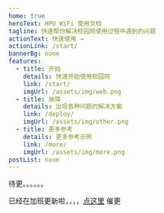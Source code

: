 ```yaml
---
home: true
heroText: HPU_WiFi 使用文档
tagline: 快速帮你解决校园网使用过程中遇到的问题
actionText: 快速使用 →
actionLink: /start/
bannerBg: none 
features: 
  - title: 开始
    details: 快速开始使用校园网
    link: /start/ 
    imgUrl: /assets/img/web.png 
  - title: 故障
    details: 出现各种问题的解决方案
    link: /deploy/
    imgUrl: /assets/img/other.png
  - title: 更多参考
    details: 更多参考示例
    link: /more/
    imgUrl: /assets/img/more.png
postList: none
---
```


待更。。。。。。



已经在加班更新啦，，，，[点这里](http://wpa.qq.com/msgrd?v=3&uin=2949970175&site=qq&menu=yes) 催更